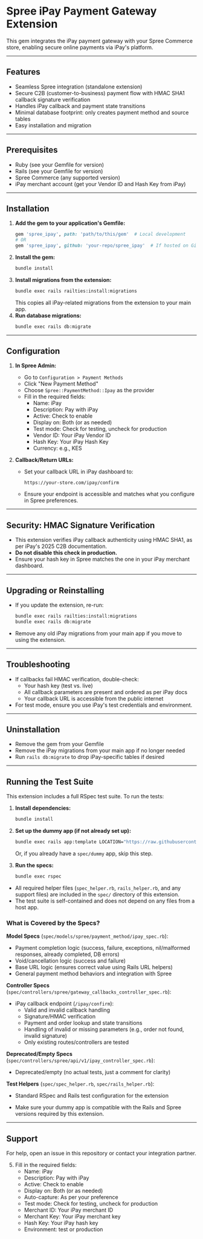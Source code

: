 # Spree iPay Payment Gateway Extension

This gem integrates the iPay payment gateway with your Spree Commerce store, enabling secure online payments via iPay's platform.

---

## Features

- Seamless Spree integration (standalone extension)
- Secure C2B (customer-to-business) payment flow with HMAC SHA1 callback signature verification
- Handles iPay callback and payment state transitions
- Minimal database footprint: only creates payment method and source tables
- Easy installation and migration

---

## Prerequisites

- Ruby (see your Gemfile for version)
- Rails (see your Gemfile for version)
- Spree Commerce (any supported version)
- iPay merchant account (get your Vendor ID and Hash Key from iPay)

---

## Installation

1. **Add the gem to your application's Gemfile:**
   ```ruby
   gem 'spree_ipay', path: 'path/to/this/gem'  # Local development
   # OR
   gem 'spree_ipay', github: 'your-repo/spree_ipay'  # If hosted on GitHub
   ```
2. **Install the gem:**
   ```bash
   bundle install
   ```
3. **Install migrations from the extension:**
   ```bash
   bundle exec rails railties:install:migrations
   ```
   This copies all iPay-related migrations from the extension to your main app.
4. **Run database migrations:**
   ```bash
   bundle exec rails db:migrate
   ```

---

## Configuration

1. **In Spree Admin:**

   - Go to `Configuration > Payment Methods`
   - Click "New Payment Method"
   - Choose `Spree::PaymentMethod::Ipay` as the provider
   - Fill in the required fields:
     - Name: iPay
     - Description: Pay with iPay
     - Active: Check to enable
     - Display on: Both (or as needed)
     - Test mode: Check for testing, uncheck for production
     - Vendor ID: Your iPay Vendor ID
     - Hash Key: Your iPay Hash Key
     - Currency: e.g., KES

2. **Callback/Return URLs:**
   - Set your callback URL in iPay dashboard to:
     ```
     https://your-store.com/ipay/confirm
     ```
   - Ensure your endpoint is accessible and matches what you configure in Spree preferences.

---

## Security: HMAC Signature Verification

- This extension verifies iPay callback authenticity using HMAC SHA1, as per iPay's 2025 C2B documentation.
- **Do not disable this check in production.**
- Ensure your hash key in Spree matches the one in your iPay merchant dashboard.

---

## Upgrading or Reinstalling

- If you update the extension, re-run:
  ```bash
  bundle exec rails railties:install:migrations
  bundle exec rails db:migrate
  ```
- Remove any old iPay migrations from your main app if you move to using the extension.

---

## Troubleshooting

- If callbacks fail HMAC verification, double-check:
  - Your hash key (test vs. live)
  - All callback parameters are present and ordered as per iPay docs
  - Your callback URL is accessible from the public internet
- For test mode, ensure you use iPay's test credentials and environment.

---

## Uninstallation

- Remove the gem from your Gemfile
- Remove the iPay migrations from your main app if no longer needed
- Run `rails db:migrate` to drop iPay-specific tables if desired

---

## Running the Test Suite

This extension includes a full RSpec test suite. To run the tests:

1. **Install dependencies:**
   ```bash
   bundle install
   ```

2. **Set up the dummy app (if not already set up):**
   ```bash
   bundle exec rails app:template LOCATION="https://raw.githubusercontent.com/spree/spree/master/lib/generators/templates/rails/engine/dummy_template.rb" --dummy_path=spec/dummy
   ```
   Or, if you already have a `spec/dummy` app, skip this step.

3. **Run the specs:**
   ```bash
   bundle exec rspec
   ```

- All required helper files (`spec_helper.rb`, `rails_helper.rb`, and any support files) are included in the `spec/` directory of this extension.
- The test suite is self-contained and does not depend on any files from a host app.

### What is Covered by the Specs?

**Model Specs** (`spec/models/spree/payment_method/ipay_spec.rb`):
- Payment completion logic (success, failure, exceptions, nil/malformed responses, already completed, DB errors)
- Void/cancellation logic (success and failure)
- Base URL logic (ensures correct value using Rails URL helpers)
- General payment method behaviors and integration with Spree

**Controller Specs** (`spec/controllers/spree/gateway_callbacks_controller_spec.rb`):
- iPay callback endpoint (`/ipay/confirm`):
  - Valid and invalid callback handling
  - Signature/HMAC verification
  - Payment and order lookup and state transitions
  - Handling of invalid or missing parameters (e.g., order not found, invalid signature)
  - Only existing routes/controllers are tested

**Deprecated/Empty Specs** (`spec/controllers/spree/api/v1/ipay_controller_spec.rb`):
- Deprecated/empty (no actual tests, just a comment for clarity)

**Test Helpers** (`spec/spec_helper.rb`, `spec/rails_helper.rb`):
- Standard RSpec and Rails test configuration for the extension

- Make sure your dummy app is compatible with the Rails and Spree versions required by this extension.

---

## Support

For help, open an issue in this repository or contact your integration partner.

5. Fill in the required fields:
   - Name: iPay
   - Description: Pay with iPay
   - Active: Check to enable
   - Display on: Both (or as needed)
   - Auto-capture: As per your preference
   - Test mode: Check for testing, uncheck for production
   - Merchant ID: Your iPay merchant ID
   - Merchant Key: Your iPay merchant key
   - Hash Key: Your iPay hash key
   - Environment: test or production
